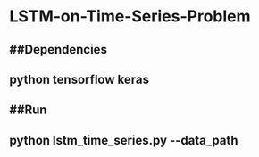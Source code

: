 # LSTM-on-Time-Series-Problem

##Dependencies
---
python
tensorflow
keras
---

##Run
---
python lstm_time_series.py --data_path 
---
